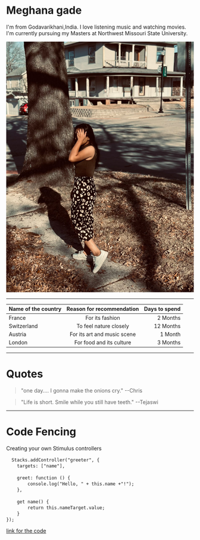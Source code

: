 # Meghana gade

I'm from Godavarikhani,India. I love listening music and watching movies. I'm currently pursuing my Masters at Northwest Missouri State University.

![My Picture](meghana.jpeg)

***********
| Name of the country | Reason for recommendation   | Days to spend  |
|---------------------|:---------------------------:|---------------:|
| France              | For its fashion             | 2 Months       |
| Switzerland         | To feel nature closely      | 12 Months      |
| Austria             | For its art and music scene | 1 Month        |
| London              | For food and its culture    | 3 Months       |

***********

# Quotes

> "one day.... I gonna make the onions cry."   --Chris

> "Life is short. Smile while you still have teeth."  --Tejaswi


***********

# Code Fencing

Creating your own Stimulus controllers

```
  Stacks.addController("greeter", {
    targets: ["name"],

    greet: function () {
        console.log("Hello, " + this.name +"!");
    },

    get name() {
        return this.nameTarget.value;
    }
});
```

[link for the code](https://stackoverflow.design/product/guidelines/javascript/)



